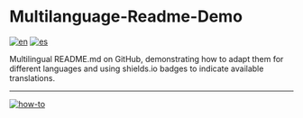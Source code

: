 # Multilanguage-Readme-Demo
[![en](https://img.shields.io/badge/lang-en-red.svg)](https://github.com/jonatasemidio/multilanguage-readme-pattern/blob/master/languages/README.es.md)
[![es](https://img.shields.io/badge/lang-es-yellow.svg)](https://github.com/DaniDeDos/Multilanguage-Readme-Demo/blob/main/languages/README.es.md)

Multilingual README.md on GitHub, demonstrating how to adapt them for different languages and using shields.io badges to indicate available translations.

---
[![how-to](https://img.shields.io/badge/how--to-use-blue.svg)](https://github.com/jonatasemidio/multilanguage-readme-pattern/blob/master/STEPS.md)
